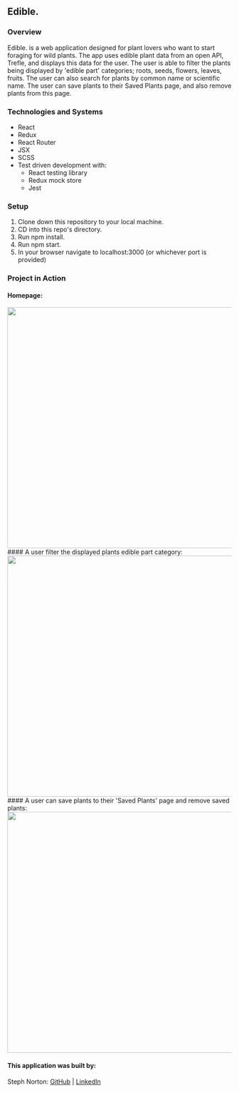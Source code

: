 ## Edible.

### Overview
Edible. is a web application designed for plant lovers who want to start foraging for wild plants. The app uses edible plant data from an open API, Trefle, and displays this data for the user. The user is able to filter the plants being displayed by 'edible part' categories; roots, seeds, flowers, leaves, fruits. The user can also search for plants by common name or scientific name.
The user can save plants to their Saved Plants page, and also remove plants from this page. 

### Technologies and Systems
- React 
- Redux
- React Router
- JSX
- SCSS
- Test driven development with:
    - React testing library
    - Redux mock store
    - Jest

### Setup
1. Clone down this repository to your local machine.
2. CD into this repo's directory.
3. Run npm install.
4. Run npm start.
5. In your browser navigate to localhost:3000 (or whichever port is provided)

### Project in Action 

#### Homepage:
<img src ='readme-assets/homeview.gif' width=540> 
<br>
#### A user filter the displayed plants edible part category:
<img src ='readme-assets/filter2.gif ' width=540> 
<br>
#### A user can save plants to their 'Saved Plants' page and remove saved plants: 
<img src ='readme-assets/save-unsave.gif' width=540> 



#### This application was built by:  
Steph Norton: [GitHub](https://github.com/NakiNorton) | [LinkedIn](https://www.linkedin.com/in/stephanie-norton-12888453/) <br>
